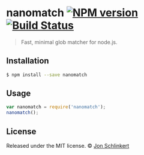 # nanomatch [![NPM version](https://badge.fury.io/js/nanomatch.svg)](https://npmjs.org/package/nanomatch) [![Build Status](https://travis-ci.org/jonschlinkert/nanomatch.svg?branch=master)](https://travis-ci.org/jonschlinkert/nanomatch)

> Fast, minimal glob matcher for node.js. 

## Installation

```sh
$ npm install --save nanomatch
```

## Usage

```js
var nanomatch = require('nanomatch');
nanomatch();
```

## License

Released under the MIT license. © [Jon Schlinkert](https://github.com/jonschlinkert)
